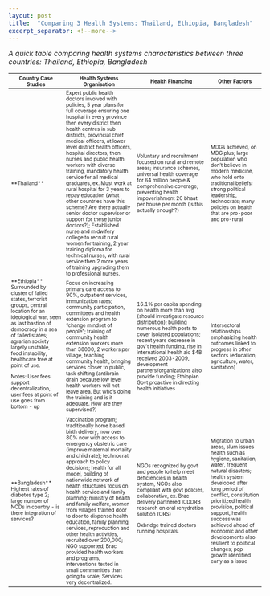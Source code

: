 ```yaml
---
layout: post
title:  "Comparing 3 Health Systems: Thailand, Ethiopia, Bangladesh"
excerpt_separator: <!--more-->
---
```


<i>A quick table comparing health systems characteristics between three countries: Thailand, Ethiopia, Bangladesh </i><!--more-->
<table style="font-size:10px">
<thead>

<tr>
<th>Country Case Studies</th>
<th>Health Systems Organisation</th>
<th>Health Financing</th>
<th>Other Factors</th>
</tr>

</thead>

<tbody>

<tr>

<td markdown="span">**Thailand**
</td>

<td markdown="span">Expert public health doctors involved with policies, 5 year plans for full coverage ensuring one hospital in every province then every district then health centres in sub districts, provincial chief medical officers, at lower level district health officers, hospital directors, then nurses and public health workers with diverse training, mandatory health service for all medical graduates, ex. Must work at rural hospital for 3 years to repay education (what other countries have this scheme? Are there actually senior doctor supervisor or support for these junior doctors?); Established nurse and midwifery college to recruit rural women for training, 2 year training diploma for technical nurses, with rural service then 2 more years of training upgrading them to professional nurses.
</td>

<td markdown="span">Voluntary and recruitment focused on rural and remote areas; insurance schemes, universal health coverage for 64 million people & comprehensive coverage; preventing health impoverishment
20 bhaat per house per month (is this actually enough?)
</td>

<td markdown="span">MDGs achieved, on MDG plus; large population who don’t believe in modern medicine, who hold onto traditional beliefs; strong political leadership, technocrats; many policies on health that are pro-poor and pro-rural
</td>

</tr>

<tr>
<td markdown="span">**Ethiopia**
<br>Surrounded by cluster of failed states, terrorist groups, central location for an ideological war, seen as last bastion of democracy in a sea of failed states; agrarian society largely unstable, food instability; healthcare free at point of use.

Notes:
User fees support decentralization, user fees at point of use goes from bottom - up</td>
<td markdown="span">Focus on increasing primary care access to 90%, outpatient services, immunization rates; community participation, committees and health extension program to “change mindset of people”; training of community health extension workers more than 38000, 2 workers per village, teaching community health, bringing services closer to public, task shifting (antibrain drain because low level health workers will not leave area. But who’s doing the training and is it adequate. How are they supervised?)
</td>
<td markdown="span">16.1% per capita spending on health more than avg (should investigate resource distribution); building numerous health posts to cover isolated populations; recent years decrease in gov't health funding, rise in international health aid $4B received 2003-2009, development partners/organizations also provide funding; Ethiopian Govt proactive in directing health initiatives</td>
<td markdown="span">Intersectoral relationships emphasizing health outcomes linked to progress in other sectors (education, agriculture, water, sanitation) </td>
</tr>
<tr>
<td markdown="span">**Bangladesh** <br>Highest rates of diabetes type 2; large number of NCDs in country - is there integration of services?
</td>
<td markdown="span">Vaccination program; traditionally home based birth delivery, now over 80% now with access to emergency obstetric care (improve maternal mortality and child rate); technocrat approach to policy decisions; health for all model, building of nationwide network of health structures focus on health service and family planning; ministry of health and family welfare, women from villages trained door to door to dispense health education, family planning services, reproduction and other health activities, recruited over 200,000; NGO supported, Brac provided health workers and programs, interventions tested in small communities than going to scale; Services very decentralized. </td>
<td markdown="span">NGOs recognized by govt and people to help meet deficiencies in health system, NGOs also compliant with govt policies, collaborative, ex. Brac delivery partnered ICDDRB research on oral rehydration solution (ORS)

Oxbridge trained doctors running hospitals.

</td>
<td markdown="span">Migration to urban areas, slum issues health such as hygiene, sanitation, water, frequent natural disasters; health system developed after long period of conflict, constitution prioritized health provision, political support, health success was achieved ahead of economic and other developments also resilient to political changes; pop growth identified early as a issue</td>
</tr>
</tbody>
</table>
